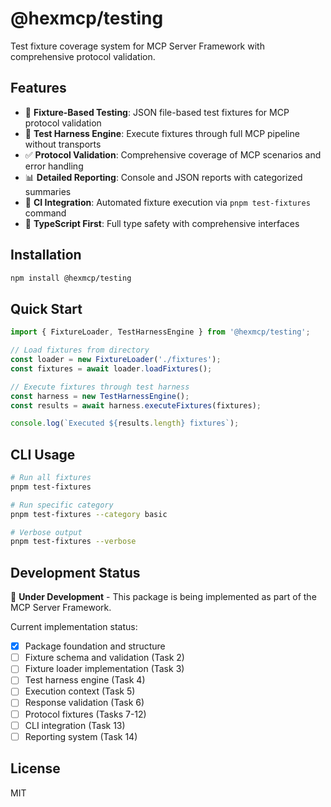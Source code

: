 # @hexmcp/testing

Test fixture coverage system for MCP Server Framework with comprehensive protocol validation.

## Features

- 🧪 **Fixture-Based Testing**: JSON file-based test fixtures for MCP protocol validation
- 🔧 **Test Harness Engine**: Execute fixtures through full MCP pipeline without transports
- ✅ **Protocol Validation**: Comprehensive coverage of MCP scenarios and error handling
- 📊 **Detailed Reporting**: Console and JSON reports with categorized summaries
- 🚀 **CI Integration**: Automated fixture execution via `pnpm test-fixtures` command
- 📝 **TypeScript First**: Full type safety with comprehensive interfaces

## Installation

```bash
npm install @hexmcp/testing
```

## Quick Start

```typescript
import { FixtureLoader, TestHarnessEngine } from '@hexmcp/testing';

// Load fixtures from directory
const loader = new FixtureLoader('./fixtures');
const fixtures = await loader.loadFixtures();

// Execute fixtures through test harness
const harness = new TestHarnessEngine();
const results = await harness.executeFixtures(fixtures);

console.log(`Executed ${results.length} fixtures`);
```

## CLI Usage

```bash
# Run all fixtures
pnpm test-fixtures

# Run specific category
pnpm test-fixtures --category basic

# Verbose output
pnpm test-fixtures --verbose
```

## Development Status

🚧 **Under Development** - This package is being implemented as part of the MCP Server Framework.

Current implementation status:
- [x] Package foundation and structure
- [ ] Fixture schema and validation (Task 2)
- [ ] Fixture loader implementation (Task 3)
- [ ] Test harness engine (Task 4)
- [ ] Execution context (Task 5)
- [ ] Response validation (Task 6)
- [ ] Protocol fixtures (Tasks 7-12)
- [ ] CLI integration (Task 13)
- [ ] Reporting system (Task 14)

## License

MIT
